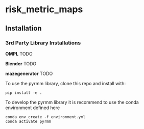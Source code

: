 # risk_metric_maps

## Installation

### 3rd Party Library Installations

__OMPL__
TODO

__Blender__
TODO

__mazegenerator__
TODO

To use the pyrmm library, clone this repo and install with:
```
pip install -e .
```

To develop the pyrmm library it is recommend to use the conda environment defined here

```
conda env create -f environment.yml
conda activate pyrmm
```


